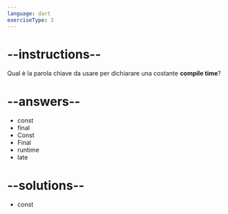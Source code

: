 ```yaml
---
language: dart
exerciseType: 3
---
```


# --instructions--

Qual è la parola chiave da usare per dichiarare una costante __compile time__?

# --answers--

- const
- final
- Const
- Final
- runtime
- late

# --solutions--

- const
